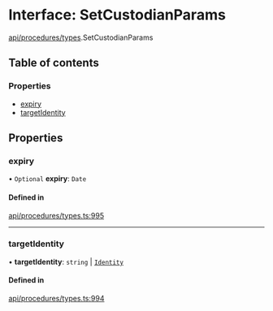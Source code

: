# Interface: SetCustodianParams

[api/procedures/types](../wiki/api.procedures.types).SetCustodianParams

## Table of contents

### Properties

- [expiry](../wiki/api.procedures.types.SetCustodianParams#expiry)
- [targetIdentity](../wiki/api.procedures.types.SetCustodianParams#targetidentity)

## Properties

### expiry

• `Optional` **expiry**: `Date`

#### Defined in

[api/procedures/types.ts:995](https://github.com/PolymeshAssociation/polymesh-sdk/blob/07b115c8/src/api/procedures/types.ts#L995)

___

### targetIdentity

• **targetIdentity**: `string` \| [`Identity`](../wiki/api.entities.Identity.Identity)

#### Defined in

[api/procedures/types.ts:994](https://github.com/PolymeshAssociation/polymesh-sdk/blob/07b115c8/src/api/procedures/types.ts#L994)
